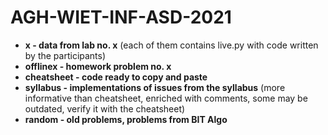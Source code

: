 # AGH-WIET-INF-ASD-2021
* **x - data from lab no. x** (each of them contains live.py with code written by the participants)
* **offlinex - homework problem no. x**
* **cheatsheet - code ready to copy and paste**
* **syllabus - implementations of issues from the syllabus** (more informative than cheatsheet, enriched with comments, some may be outdated, verify it with the cheatsheet)
* **random - old problems, problems from BIT Algo**
